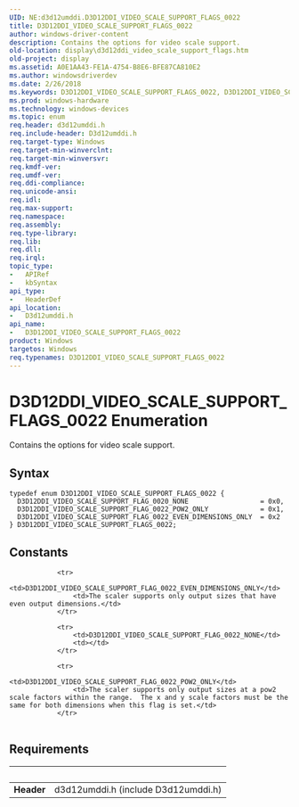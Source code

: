 ```yaml
---
UID: NE:d3d12umddi.D3D12DDI_VIDEO_SCALE_SUPPORT_FLAGS_0022
title: D3D12DDI_VIDEO_SCALE_SUPPORT_FLAGS_0022
author: windows-driver-content
description: Contains the options for video scale support.
old-location: display\d3d12ddi_video_scale_support_flags.htm
old-project: display
ms.assetid: A0E1AA43-FE1A-4754-B8E6-BFE87CA810E2
ms.author: windowsdriverdev
ms.date: 2/26/2018
ms.keywords: D3D12DDI_VIDEO_SCALE_SUPPORT_FLAGS_0022, D3D12DDI_VIDEO_SCALE_SUPPORT_FLAGS_0022 enumeration [Display Devices], D3D12DDI_VIDEO_SCALE_SUPPORT_FLAG_0020_NONE, D3D12DDI_VIDEO_SCALE_SUPPORT_FLAG_0022_EVEN_DIMENSIONS_ONLY, D3D12DDI_VIDEO_SCALE_SUPPORT_FLAG_0022_POW2_ONLY, d3d12umddi/D3D12DDI_VIDEO_SCALE_SUPPORT_FLAGS_0022, d3d12umddi/D3D12DDI_VIDEO_SCALE_SUPPORT_FLAG_0020_NONE, d3d12umddi/D3D12DDI_VIDEO_SCALE_SUPPORT_FLAG_0022_EVEN_DIMENSIONS_ONLY, d3d12umddi/D3D12DDI_VIDEO_SCALE_SUPPORT_FLAG_0022_POW2_ONLY, display.d3d12ddi_video_scale_support_flags
ms.prod: windows-hardware
ms.technology: windows-devices
ms.topic: enum
req.header: d3d12umddi.h
req.include-header: D3d12umddi.h
req.target-type: Windows
req.target-min-winverclnt: 
req.target-min-winversvr: 
req.kmdf-ver: 
req.umdf-ver: 
req.ddi-compliance: 
req.unicode-ansi: 
req.idl: 
req.max-support: 
req.namespace: 
req.assembly: 
req.type-library: 
req.lib: 
req.dll: 
req.irql: 
topic_type:
-	APIRef
-	kbSyntax
api_type:
-	HeaderDef
api_location:
-	D3d12umddi.h
api_name:
-	D3D12DDI_VIDEO_SCALE_SUPPORT_FLAGS_0022
product: Windows
targetos: Windows
req.typenames: D3D12DDI_VIDEO_SCALE_SUPPORT_FLAGS_0022
---
```


# D3D12DDI_VIDEO_SCALE_SUPPORT_FLAGS_0022 Enumeration
Contains the options for video scale support.

## Syntax
````
typedef enum D3D12DDI_VIDEO_SCALE_SUPPORT_FLAGS_0022 { 
  D3D12DDI_VIDEO_SCALE_SUPPORT_FLAG_0020_NONE                  = 0x0,
  D3D12DDI_VIDEO_SCALE_SUPPORT_FLAG_0022_POW2_ONLY             = 0x1,
  D3D12DDI_VIDEO_SCALE_SUPPORT_FLAG_0022_EVEN_DIMENSIONS_ONLY  = 0x2
} D3D12DDI_VIDEO_SCALE_SUPPORT_FLAGS_0022;
````

## Constants

<table>
            
                <tr>
                    <td>D3D12DDI_VIDEO_SCALE_SUPPORT_FLAG_0022_EVEN_DIMENSIONS_ONLY</td>
                    <td>The scaler supports only output sizes that have even output dimensions.</td>
                </tr>
            
                <tr>
                    <td>D3D12DDI_VIDEO_SCALE_SUPPORT_FLAG_0022_NONE</td>
                    <td></td>
                </tr>
            
                <tr>
                    <td>D3D12DDI_VIDEO_SCALE_SUPPORT_FLAG_0022_POW2_ONLY</td>
                    <td>The scaler supports only output sizes at a pow2 scale factors within the range.  The x and y scale factors must be the same for both dimensions when this flag is set.</td>
                </tr>
</table>


## Requirements
| &nbsp; | &nbsp; |
| ---- |:---- |
| **Header** | d3d12umddi.h (include D3d12umddi.h) |